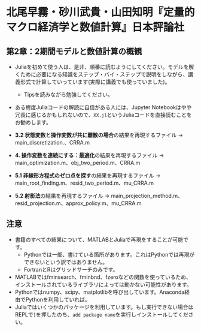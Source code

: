 # 北尾早霧・砂川武貴・山田知明『定量的マクロ経済学と数値計算』日本評論社

## 第2章：2期間モデルと数値計算の概観

* Juliaを初めて使う人は、是非、順番に読むようにしてください。モデルを解くために必要になる知識をステップ・バイ・ステップで説明をしながら、講義形式で計算していっています(実際に講義でも使っていました)。
  * Tipsを読みながら勉強してください。
* ある程度Juliaコードの解読に自信がある人には、Jupyter Notebookはやや冗長に感じるかもしれないので、`XX.jl`というJuliaコードを直接読むことをお勧めします。

* **3.2 状態変数と操作変数が共に離散の場合**の結果を再現するファイル -> main_discretization.、CRRA.m
* **4. 操作変数を連続にする：最適化**の結果を再現するファイル -> main_optimization.m、obj_two_period.m、CRRA.m
* **5.1 非線形方程式のゼロ点を探す**の結果を再現するファイル -> main_root_finding.m、resid_two_period.m、mu_CRRA.m
* **5.2 射影法**の結果を再現するファイル -> main_projection_method.m、resid_projection.m、approx_policy.m、mu_CRRA.m

## 注意
* 書籍のすべての結果について、MATLABとJuliaで再現をすることが可能です。
  * Pythonでは一部、書けている箇所があります。これはPythonでは再現ができないという訳ではありません。
  * FortranとRはグリッドサーチのみです。
* MATLABではfminsearch、fminbnd、fzeroなどの関数を使っているため、インストールされているライブラリによっては動かない可能性があります。
* Pythonではnumpy、scipy、matplotlibを呼び出しています。Anaconda経由でPythonを利用していれば。
* Juliaではいくつかのパッケージを利用しています。もし実行できない場合はREPLで`]`を押したのち、`add package name`を実行しインストールしてください。
